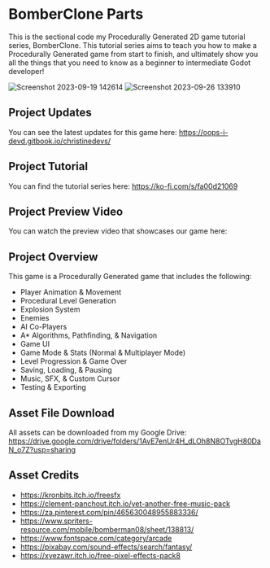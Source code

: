 # BomberClone Parts
This is the sectional code my Procedurally Generated 2D game tutorial series, BomberClone. This tutorial series aims to teach you how to make a Procedurally Generated game from start to finish, and ultimately show you all the things that you need to know as a beginner to intermediate Godot developer!

![Screenshot 2023-09-19 142614](https://github.com/christinec-dev/BomberClone_Parts/assets/87696858/4d573a1c-0df9-42b0-9bce-66527f9e7616)
![Screenshot 2023-09-26 133910](https://github.com/christinec-dev/BomberClone_Parts/assets/87696858/c879ec4a-041a-4876-8ec8-86be8c0ced25)

## Project Updates
You can see the latest updates for this game here: https://oops-i-devd.gitbook.io/christinedevs/

## Project Tutorial
You can find the tutorial series here: https://ko-fi.com/s/fa00d21069

## Project Preview Video
You can watch the preview video that showcases our game here: 

## Project Overview
This game is a Procedurally Generated game that includes the following:
- Player Animation & Movement
- Procedural Level Generation
- Explosion System
- Enemies
- AI Co-Players
- A* Algorithms, Pathfinding, & Navigation
- Game UI
- Game Mode & Stats (Normal & Multiplayer Mode)
- Level Progression & Game Over
- Saving, Loading, & Pausing
- Music, SFX, & Custom Cursor
- Testing & Exporting

## Asset File Download
All assets can be downloaded from my Google Drive: https://drive.google.com/drive/folders/1AvE7enUr4H_dLOh8N8OTvgH80DaN_o7Z?usp=sharing

## Asset Credits
- https://kronbits.itch.io/freesfx
- https://clement-panchout.itch.io/yet-another-free-music-pack
- https://za.pinterest.com/pin/465630048955883336/
- https://www.spriters-resource.com/mobile/bomberman08/sheet/138813/
- https://www.fontspace.com/category/arcade
- https://pixabay.com/sound-effects/search/fantasy/
- https://xyezawr.itch.io/free-pixel-effects-pack8
